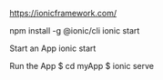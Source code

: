 https://ionicframework.com/

npm install -g @ionic/cli
ionic start

Start an App​
ionic start

Run the App​
$ cd myApp
$ ionic serve